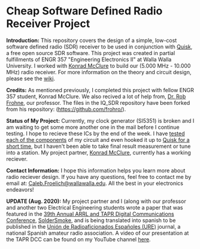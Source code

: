 # Cheap Software Defined Radio Receiver Project

**Introduction:** This repository covers the design of a simple, low-cost software defined radio (SDR) receiver to be used in conjunction with [Quisk](https://james.ahlstrom.name/quisk/), a free open source SDR software. This project was created in partial fulfillments of ENGR 357 "Engineering Electronics II" at Walla Walla University. I worked with [Konrad McClure](https://github.com/KonradMcClure) to build our (5.000 MHz - 10.000 MHz) radio receiver. For more information on the theory and circuit design, please see the [wiki](https://github.com/froeca/Software-Defined-Radio/wiki).

**Credits:** As mentioned previously, I completed this project with fellow ENGR 357 student, Konrad McClure. We also recived a lot of help from, [Dr. Rob Frohne](https://github.com/frohro/), our professor. The files in the IQ_SDR repository have been forked from his repository: (https://github.com/frohro/). 

**Status of My Project:** Currently, my clock generator (SI5351) is broken and I am waiting to get some more another one in the mail before I continue testing. I hope to recieve these ICs by the end of the week. I have [tested each of the components](https://github.com/froeca/Software-Defined-Radio/wiki/5.-Construction-and-Testing#testing) of my circuit and even hooked it up to [Quisk for a short time](https://github.com/froeca/Software-Defined-Radio/blob/master/Images/quisk_clip.MOV), but I haven't been able to take final result measurement or tune into a station. My project partner, [Konrad McClure](https://github.com/KonradMcClure), currently has a working reciever.

**Contact Information:** I hope this information helps you learn more about radio reciever design. If you have any questions, feel free to contact me by email at: Caleb.Froelich@wallawalla.edu. All the best in your electronics endeavors!

**UPDATE (Aug. 2020):** My project partner and I (along with our professor and another two Electrical Engineering students wrote a paper that was featured in the [39th Annual ARRL and TAPR Digital Communications Conference](https://tapr.org/papers-of-the-2020-arrl-tapr-digital-communications-conference-dcc/), [SolderSmoke](http://soldersmoke.blogspot.com/2020/09/mixer-insights-using-propellers-and.html), and is being translated into spanish to be published in the [Unión de Radioaficionados Españoles (URE)](https://www.ure.es) journal, a national Spanish amateur radio association. A video of our presentation at the TAPR DCC can be found on my YouTube channel [here](https://www.youtube.com/watch?v=UoL1Qzaw2H0&t=217s).
